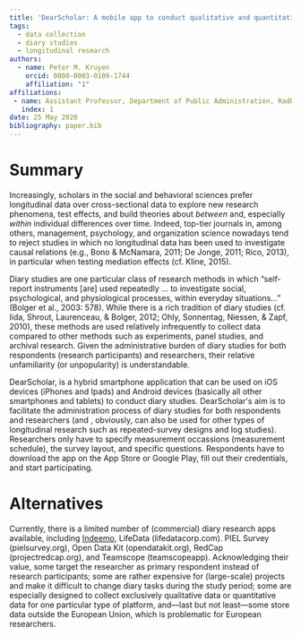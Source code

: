 ```yaml
---
title: 'DearScholar: A mobile app to conduct qualitative and quantitative diary research'
tags:
  - data collection
  - diary studies
  - longitudinal research
authors:
  - name: Peter M. Kruyen
    orcid: 0000-0003-0109-1744
    affiliation: "1"
affiliations:
 - name: Assistant Professor, Department of Public Administration, Radboud University, the Netherlands
   index: 1
date: 25 May 2020
bibliography: paper.bib
---
```


# Summary 
Increasingly, scholars in the social and behavioral sciences prefer longitudinal data over cross-sectional data to explore new research phenomena, test effects, and build theories about *between* and, especially *within* individual differences over time. Indeed, top-tier journals in, among others, management, psychology, and organization science nowadays tend to reject studies in which no longitudinal data has been used to investigate causal relations (e.g., Bono & McNamara, 2011; De Jonge, 2011; Rico, 2013), in particular when testing mediation effects (cf. Kline, 2015). 

Diary studies are one particular class of research methods in which “self-report instruments [are] used repeatedly …  to investigate social, psychological, and physiological processes, within everyday situations…”  (Bolger et al., 2003: 578). While there is a rich tradition of diary studies (cf. Iida, Shrout, Laurenceau, & Bolger, 2012; Ohly, Sonnentag, Niessen, & Zapf, 2010), these methods are used relatively infrequently to collect data compared to other methods such as experiments, panel studies, and archival research. Given the administrative burden of diary studies for both respondents (research participants) and researchers, their relative unfamiliarity (or unpopularity) is understandable.

DearScholar, is a hybrid smartphone application that can be used on iOS devices (iPhones and Ipads) and Android devices (basically all other smartphones and tablets) to conduct diary studies. DearScholar's aim is to facilitate the administration process of diary studies for both respondents and researchers (and , obviously, can also be used for other types of longitudinal research such as repeated-survey designs and log studies). Researchers only have to specify measurement occassions (measurement schedule), the survey layout, and specific questions. Respondents have to download the app on the App Store or Google Play, fill out their credentials, and start participating.

# Alternatives
Currently, there is a limited number of (commercial) diary research apps available, including [Indeemo](indeemo.com), LifeData (lifedatacorp.com). PIEL Survey (pielsurvey.org), Open Data Kit (opendatakit.org), RedCap (projectredcap.org), and Teamscope (teamscopeapp). Acknowledging their value, some target the researcher as primary respondent instead of research participants; some are rather expensive for (large-scale) projects and make it difficult to change diary tasks during the study period; some are especially designed to collect exclusively qualitative data or quantitative data for one particular type of platform, and—last but not least—some store data outside the European Union, which is problematic for European researchers.
